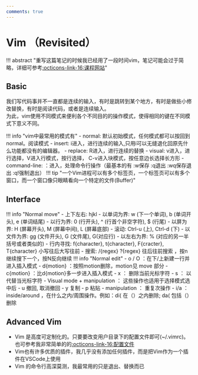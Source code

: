 ```yaml
---
comments: true
---
```

# Vim （Revisited）
!!! abstract "重写这篇笔记的时候我已经用了一段时间vim，笔记可能会过于简略，详细可参考[:octicons-link-16:课程网站](https://missing.csail.mit.edu/2020/editors/)"


## Basic

我们写代码事并不一直都是连续的输入，有时是跳转到某个地方，有时是做些小修改替换，有时是阅读代码，或者是连续输入。   
为此，vim使用不同模式来便利各个不同目的的操作模式，使得相同的键在不同模式下意义不同。

!!! info "vim中最常用的模式有"
    - normal: 默认初始模式，任何模式都可以按<Esc>回到normal。阅读模式
    - insert: i进入，进行连续的输入,只用i可以无缝退化回原先什么功能都没有的编辑器。
    - replace: R进入，进行连续的替换
    - visual: v进入，进行选择，V进入行模式，按行选择， C-v进入块模式，按任意边长选择长方形 
    - command-line: ：进入，处理命令行操作（最基本的有 :w保存 :q退出 :wq保存退出 :q!强制退出）
!!! tip "一个Vim进程可以有多个标签页，一个标签页可以有多个窗口，而一个窗口像只眼睛看向一个特定的文件(Buffer)"

## Interface

!!! info "Normal move"
    - 上下左右: hjkl 
    - 以单词为界: w (下一个单词), b (单词开头), e (单词结尾)
    - 以行为界: 0 (行开头), ^ (行首个非空字符), $ (行尾)
    - 以屏为界: H (屏幕开头), M (屏幕中间), L (屏幕底部)
    - 滚动: Ctrl-u (上), Ctrl-d (下)
    - 以文件为界: gg (文件开头), G (文件尾), <num> G(对应行)
    - 以左右为界: % (对应的另一半括号或者类似的)
    - 行内寻找: f{character}, t{character}, F{cracter}, T{character} 小写往后大写往前
    - 搜索: /{regex} ?{regex} 往后往前搜索 ，按n继续搜下一个，按N反向继续
!!! info "Normal edit"
    - o / O ：在下/上新建一行并进入插入模式
    - d{motion} ：按照motion删除，motion见 move 部分
    - c{motion} ：比d{motion}多一步进入插入模式
    - x ： 删除当前光标字符
    - s <char>： 以<char>代替当光标字符
    - Visual mode + manipulation ： 这些操作也适用于选择模式选中后
    - u 撤回, <C-r> 取消撤回
    - y 复制
    - p 粘贴
    - <num> manipulation ： 重复<num>次操作
    - i/a ： inside/around ，在什么之内/周围操作。例如：di( 在（）之内删除; da( 包括（）删除

## Advanced Vim

- Vim 是高度可定制化的。只要要改变用户目录下的配置文件即可(~/.vimrc)。也可参考我非常简单的的[:octicons-link-16:配置文件](https://github.com/stormckey/dotfiles/blob/main/dot_vimrc)  
- Vim也有许多优质的插件，我几乎没有添加任何插件，而是把Vim作为一个插件在VSCode上使用  
- Vim 的命令行高深莫测，我最常用的只是退出、替换而已
